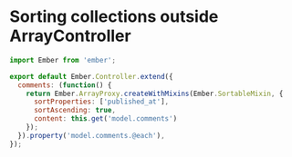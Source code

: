 # Sorting collections outside ArrayController

``` javascript
import Ember from 'ember';

export default Ember.Controller.extend({
  comments: (function() {
    return Ember.ArrayProxy.createWithMixins(Ember.SortableMixin, {
      sortProperties: ['published_at'],
      sortAscending: true,
      content: this.get('model.comments')
    });
  }).property('model.comments.@each'),
});
```